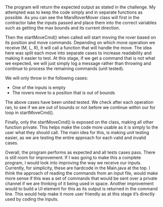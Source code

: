 The program will return the expected output as stated in the challenge.
My attempted was to keep the code simply and in separate functions as possible. As you can see the MarsRoverMover class will first in the contractor take the inputs passed and place them into the correct variables such as getting the max bounds and its current direction.

Then the startMoveCmd() when called will start moving the rover based on its position and move commands. Depending on which move operation we receive (M, L, R), it will call a function that will handle the move. The idea here was split each move into separate cases to increase readability and making it easier to test. At this stage, if we get a command that is not what we expected, we will just simply log a message rather than throwing and continue to process the remaining commands (unit tested).

We will only throw in the following cases:
- One of the inputs is empty
- The rovers move to a position that is out of bounds

The above cases have been united tested. We check after each operation ran, to see if we are out of bounds or not before we continue within our for loop in startMoveCmd().

Finally, only the startMoveCmd() is exposed on the class, making all other function private. This helps make the code more usable as it is simply to the user what they should call. The main idea for this, is making unit testing easier, as we are testing the entire approach for each valid and invalid cases.

Overall, the program performs as expected and all tests cases pass. There is still room for improvement. If I was going to make this a complete program, I would look into improving the way we receive our inputs. Currently, for simplicity, these are hardcode in the Main.java at the top. I think the approach of reading the commands from an input file, would make more sense if this was a set of commands that would be sent over a private channel if we are thinking of it being used in space. Another improvement would to build a UI element for this as its output is returned in the command line. This would help make it more user friendly as at this stage it’s directly used by coding the inputs. 


